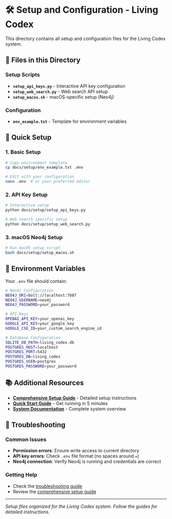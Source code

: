 # 🛠️ **Setup and Configuration - Living Codex**

This directory contains all setup and configuration files for the Living Codex system.

## 📁 **Files in this Directory**

### **Setup Scripts**
- **`setup_api_keys.py`** - Interactive API key configuration
- **`setup_web_search.py`** - Web search API setup
- **`setup_macos.sh`** - macOS-specific setup (Neo4j)

### **Configuration**
- **`env_example.txt`** - Template for environment variables

## 🚀 **Quick Setup**

### **1. Basic Setup**
```bash
# Copy environment template
cp docs/setup/env_example.txt .env

# Edit with your configuration
nano .env  # or your preferred editor
```

### **2. API Key Setup**
```bash
# Interactive setup
python docs/setup/setup_api_keys.py

# Web search specific setup
python docs/setup/setup_web_search.py
```

### **3. macOS Neo4j Setup**
```bash
# Run macOS setup script
bash docs/setup/setup_macos.sh
```

## 🔧 **Environment Variables**

Your `.env` file should contain:

```bash
# Neo4j Configuration
NEO4J_URI=bolt://localhost:7687
NEO4J_USERNAME=neo4j
NEO4J_PASSWORD=your_password

# API Keys
OPENAI_API_KEY=your_openai_key
GOOGLE_API_KEY=your_google_key
GOOGLE_CSE_ID=your_custom_search_engine_id

# Database Configuration
SQLITE_DB_PATH=living_codex.db
POSTGRES_HOST=localhost
POSTGRES_PORT=5432
POSTGRES_DB=living_codex
POSTGRES_USER=postgres
POSTGRES_PASSWORD=your_password
```

## 📚 **Additional Resources**

- **[Comprehensive Setup Guide](../guides/COMPREHENSIVE_SETUP_AND_TESTING_GUIDE.md)** - Detailed setup instructions
- **[Quick Start Guide](../development/QUICK_START.md)** - Get running in 5 minutes
- **[System Documentation](../overview/COMPLETE_SYSTEM_DOCUMENTATION.md)** - Complete system overview

## 🚨 **Troubleshooting**

### **Common Issues**
- **Permission errors**: Ensure write access to current directory
- **API key errors**: Check `.env` file format (no spaces around `=`)
- **Neo4j connection**: Verify Neo4j is running and credentials are correct

### **Getting Help**
- Check the [troubleshooting guide](../training/TRAINING_MATERIALS.md#-troubleshooting-guide)
- Review the [comprehensive setup guide](../guides/COMPREHENSIVE_SETUP_AND_TESTING_GUIDE.md)

---

*Setup files organized for the Living Codex system. Follow the guides for detailed instructions.*
